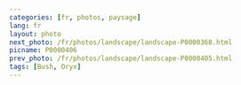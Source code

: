 ```yaml
---
categories: [fr, photos, paysage]
lang: fr
layout: photo
next_photo: /fr/photos/landscape/landscape-P0000368.html
picname: P0000406
prev_photo: /fr/photos/landscape/landscape-P0000405.html
tags: [Bush, Oryx]
---
```

